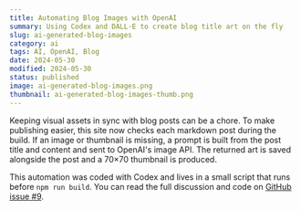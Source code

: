 ```yaml
---
title: Automating Blog Images with OpenAI
summary: Using Codex and DALL·E to create blog title art on the fly
slug: ai-generated-blog-images
category: ai
tags: AI, OpenAI, Blog
date: 2024-05-30
modified: 2024-05-30
status: published
image: ai-generated-blog-images.png
thumbnail: ai-generated-blog-images-thumb.png
---
```


Keeping visual assets in sync with blog posts can be a chore. To make publishing easier, this site now checks each markdown post during the build. If an image or thumbnail is missing, a prompt is built from the post title and content and sent to OpenAI's image API. The returned art is saved alongside the post and a 70×70 thumbnail is produced.

This automation was coded with Codex and lives in a small script that runs before `npm run build`. You can read the full discussion and code on [GitHub issue #9](https://github.com/kylep/multi/issues/9).

